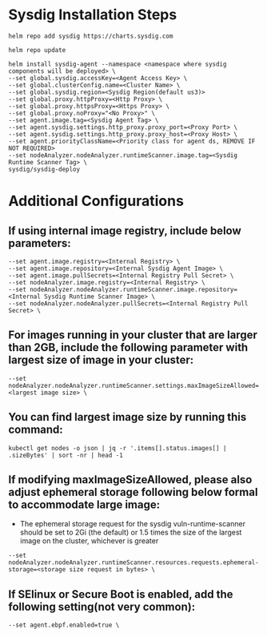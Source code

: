 # Sysdig Installation Steps

```
helm repo add sysdig https://charts.sysdig.com

helm repo update

helm install sysdig-agent --namespace <namespace where sysdig components will be deployed> \
--set global.sysdig.accessKey=<Agent Access Key> \
--set global.clusterConfig.name=<Cluster Name> \
--set global.sysdig.region=<Sysdig Region(default us3)>
--set global.proxy.httpProxy=<Http Proxy> \
--set global.proxy.httpsProxy=<Https Proxy> \
--set global.proxy.noProxy="<No Proxy>" \
--set agent.image.tag=<Sysdig Agent Tag> \
--set agent.sysdig.settings.http_proxy.proxy_port=<Proxy Port> \
--set agent.sysdig.settings.http_proxy.proxy_host=<Proxy Host> \
--set agent.priorityClassName=<Priority class for agent ds, REMOVE IF NOT REQUIRED>
--set nodeAnalyzer.nodeAnalyzer.runtimeScanner.image.tag=<Sysdig Runtime Scanner Tag> \
sysdig/sysdig-deploy
```


# Additional Configurations

## If using internal image registry, include below parameters:
```
--set agent.image.registry=<Internal Registry> \
--set agent.image.repository=<Internal Sysdig Agent Image> \
--set agent.image.pullSecrets=<Internal Registry Pull Secret> \
--set nodeAnalyzer.image.registry=<Internal Registry> \
--set nodeAnalyzer.nodeAnalyzer.runtimeScanner.image.repository=<Internal Sysdig Runtime Scanner Image> \
--set nodeAnalyzer.nodeAnalyzer.pullSecrets=<Internal Registry Pull Secret> \
```

## For images running in your cluster that are larger than 2GB, include the following parameter with largest size of image in your cluster:
```
--set nodeAnalyzer.nodeAnalyzer.runtimeScanner.settings.maxImageSizeAllowed=<largest image size> \
```
## You can find largest image size by running this command:
```
kubectl get nodes -o json | jq -r '.items[].status.images[] | .sizeBytes' | sort -nr | head -1
```

## If modifying maxImageSizeAllowed, please also adjust ephemeral storage following below formal to accommodate large image:

* The ephemeral storage request for the sysdig vuln-runtime-scanner should be set to 2Gi (the default) or 1.5 times the size of the largest image on the cluster, whichever is greater
```
--set nodeAnalyzer.nodeAnalyzer.runtimeScanner.resources.requests.ephemeral-storage=<storage size request in bytes> \
```
## If SElinux or Secure Boot is enabled, add the following setting(not very common):
```
--set agent.ebpf.enabled=true \
```
